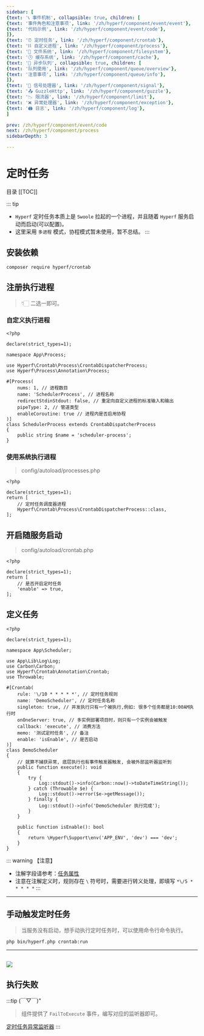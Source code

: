 ```yaml
---
sidebar: [
{text: '📞 事件机制', collapsible: true, children: [
{text: '事件角色和注意事项', link: '/zh/hyperf/component/event/event'},
{text: '代码示例', link: '/zh/hyperf/component/event/code'},
]},
{text: '⏰ 定时任务', link: '/zh/hyperf/component/crontab'},
{text: '⛓ 自定义进程', link: '/zh/hyperf/component/process'},
{text: '📝 文件系统', link: '/zh/hyperf/component/filesystem'},
{text: '🕓 缓存系统', link: '/zh/hyperf/component/cache'},
{text: '📩 异步队列', collapsible: true, children: [
{text: '队列使用', link: '/zh/hyperf/component/queue/overview'},
{text: '注意事项', link: '/zh/hyperf/component/queue/info'},
]},
{text: '🚦 信号处理器', link: '/zh/hyperf/component/signal'},
{text: '📤 GuzzleHttp', link: '/zh/hyperf/component/guzzle'},
{text: '📉 限流器', link: '/zh/hyperf/component/limit'},
{text: '❌ 异常处理器', link: '/zh/hyperf/component/exception'},
{text: '🖨 日志', link: '/zh/hyperf/component/log'},
]

prev: /zh/hyperf/component/event/code
next: /zh/hyperf/component/process
sidebarDepth: 3

---
```


# 定时任务

目录
[[TOC]]

::: tip

- `Hyperf` 定时任务本质上是 `Swoole` 拉起的一个进程，并且随着 `Hyperf` 服务启动而启动(可以配置)。
- 这里采用 `多进程` 模式，协程模式暂未使用，暂不总结。
:::

## 安装依赖

```shell:no-line-numbers
composer require hyperf/crontab
```

## 注册执行进程

> 👇🏻 二选一即可。

### 自定义执行进程

```php:no-line-numbers
<?php

declare(strict_types=1);

namespace App\Process;

use Hyperf\Crontab\Process\CrontabDispatcherProcess;
use Hyperf\Process\Annotation\Process;

#[Process(
    nums: 1, // 进程数目
    name: 'SchedulerProcess', // 进程名称
    redirectStdinStdout: false, // 重定向自定义进程的标准输入和输出
    pipeType: 2, // 管道类型
    enableCoroutine: true // 进程内是否启用协程
)]
class SchedulerProcess extends CrontabDispatcherProcess
{
    public string $name = 'scheduler-process';
}

```

### 使用系统执行进程

> config/autoload/processes.php

```php:no-line-numbers
<?php

declare(strict_types=1);
return [
    // 定时任务调度器进程
    Hyperf\Crontab\Process\CrontabDispatcherProcess::class,
];
```

## 开启随服务启动

> config/autoload/crontab.php

```php:no-line-numbers
<?php

declare(strict_types=1);
return [
    // 是否开启定时任务
    'enable' => true,
];
```

## 定义任务

```php:no-line-numbers
<?php

declare(strict_types=1);

namespace App\Scheduler;

use App\Lib\Log\Log;
use Carbon\Carbon;
use Hyperf\Crontab\Annotation\Crontab;
use Throwable;

#[Crontab(
    rule: '\/10 * * * * *', // 定时任务规则
    name: 'DemoScheduler', // 定时任务名称
    singleton: true, // 并发执行只有一个被执行,例如: 很多个任务都是10:00AM执行时
    onOneServer: true, // 多实例部署项目时，则只有一个实例会被触发
    callback: 'execute', // 消费方法
    memo: '测试定时任务', // 备注
    enable: 'isEnable', // 是否启动
)]
class DemoScheduler
{
    // 就算不捕获异常, 底层执行也有事件触发器触发, 会被外部监听器监听到
    public function execute(): void
    {
        try {
            Log::stdout()->info(Carbon::now()->toDateTimeString());
        } catch (Throwable $e) {
            Log::stdout()->error($e->getMessage());
        } finally {
            Log::stdout()->info('DemoScheduler 执行完成');
        }
    }

    public function isEnable(): bool
    {
        return \Hyperf\Support\env('APP_ENV', 'dev') === 'dev';
    }
}

```

::: warning 【注意】

- 注解字段请参考：[任务属性](https://hyperf.wiki/3.0/#/zh-cn/crontab?id=%e4%bb%bb%e5%8a%a1%e5%b1%9e%e6%80%a7)
- 注意在注解定义时，规则存在 `\` 符号时，需要进行转义处理，即填写 `*\/5 * * * * *`
:::

---

## 手动触发定时任务

> 当服务没有启动，想手动执行定时任务时，可以使用命令行命令执行。**<Badge type="tip" text="Hyperf v3.x" vertical="middle" />**

```shell:no-line-numbers
php bin/hyperf.php crontab:run
```
---
![](https://img.tzf-foryou.xyz/img/20231226005658.png)
---

## 执行失败

:::tip (￣▽￣)"
> 组件提供了 `FailToExecute` 事件，编写对应的监听器即可。

[定时任务异常监听器](/zh/hyperf/component/event/code.md#定时任务异常监听器)
:::

